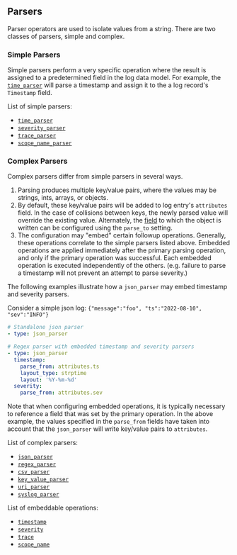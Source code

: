 ## Parsers

Parser operators are used to isolate values from a string. There are two classes of parsers, simple and complex.

### Simple Parsers

Simple parsers perform a very specific operation where the result is assigned to a predetermined field in the log data model.
For example, the [`time_parser`](../operators/time_parser.md) will parse a timestamp and assign it to the a log record's `Timestamp` field.

List of simple parsers:
- [`time_parser`](../operators/time_parser.md)
- [`severity_parser`](../operators/severity_parser.md)
- [`trace_parser`](../operators/trace_parser.md)
- [`scope_name_parser`](../operators/scope_name_parser.md)

### Complex Parsers

Complex parsers differ from simple parsers in several ways.
1. Parsing produces multiple key/value pairs, where the values may be strings, ints, arrays, or objects.
2. By default, these key/value pairs will be added to log entry's `attributes` field. In the case of collisions between keys, the newly parsed value will override the existing value. Alternately, the [field](../types/field.md) to which the object is written can be configured using the `parse_to` setting.
3. The configuration may "embed" certain followup operations. Generally, these operations correlate to the simple parsers listed above. Embedded operations are applied immediately after the primary parsing operation, and only if the primary operation was successful. Each embedded operation is executed independently of the others. (e.g. failure to parse a timestamp will not prevent an attempt to parse severity.)

The following examples illustrate how a `json_parser` may embed timestamp and severity parsers.

Consider a simple json log: `{"message":"foo", "ts":"2022-08-10", "sev":"INFO"}`

```yaml
# Standalone json parser
- type: json_parser

# Regex parser with embedded timestamp and severity parsers
- type: json_parser
  timestamp:
    parse_from: attributes.ts
    layout_type: strptime
    layout: '%Y-%m-%d'
  severity:
    parse_from: attributes.sev
```

Note that when configuring embedded operations, it is typically necessary to reference a field that was set by the primary operation. In the above example, the values specified in the `parse_from` fields have taken into account that the `json_parser` will write key/value pairs to `attributes`.

List of complex parsers:
- [`json_parser`](../operators/json_parser.md)
- [`regex_parser`](../operators/regex_parser.md)
- [`csv_parser`](../operators/csv_parser.md)
- [`key_value_parser`](../operators/key_value_parser.md)
- [`uri_parser`](../operators/uri_parser.md)
- [`syslog_parser`](../operators/syslog_parser.md)

List of embeddable operations:
- [`timestamp`](./timestamp.md)
- [`severity`](./severity.md)
- [`trace`](./trace.md)
- [`scope_name`](./scope_name.md)
